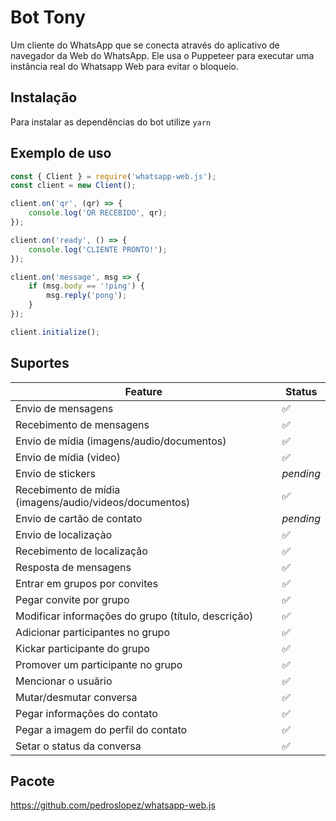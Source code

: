# Bot Tony
Um cliente do WhatsApp que se conecta através do aplicativo de navegador da Web do WhatsApp.
Ele usa o Puppeteer para executar uma instância real do Whatsapp Web para evitar o bloqueio.

## Instalação

Para instalar as dependências do bot utilize `yarn`

## Exemplo de uso

```js
const { Client } = require('whatsapp-web.js');
const client = new Client();

client.on('qr', (qr) => {
    console.log('QR RECEBIDO', qr);
});

client.on('ready', () => {
    console.log('CLIENTE PRONTO!');
});

client.on('message', msg => {
    if (msg.body == '!ping') {
        msg.reply('pong');
    }
});

client.initialize();
```

## Suportes

| Feature  | Status |
| ------------- | ------------- |
| Envio de mensagens  | ✅  |
| Recebimento de mensagens | ✅  |
| Envio de mídia (imagens/audio/documentos)  | ✅  |
| Envio de mídia (video)  | ✅ |
| Envio de stickers | _pending_ |
| Recebimento de mídia (imagens/audio/videos/documentos)  | ✅  |
| Envio de cartão de contato | _pending_ |
| Envio de localizaçào | ✅ |
| Recebimento de localização | ✅ | 
| Resposta de mensagens | ✅ |
| Entrar em grupos por convites  | ✅ |
| Pegar convite por grupo  | ✅ |
| Modificar informações do grupo (título, descrição)  | ✅  |
| Adicionar participantes no grupo  | ✅  |
| Kickar participante do grupo  | ✅  |
| Promover um participante no grupo | ✅ |
| Mencionar o usuãrio | ✅ |
| Mutar/desmutar conversa | ✅ |
| Pegar informações do contato | ✅ |
| Pegar a imagem do perfil do contato | ✅ |
| Setar o status da conversa | ✅ |

## Pacote

https://github.com/pedroslopez/whatsapp-web.js